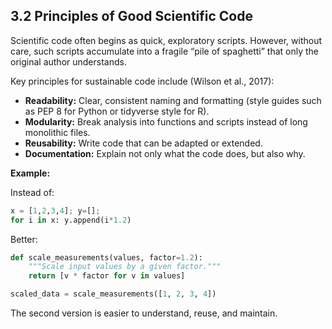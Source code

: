 ## 3.2 Principles of Good Scientific Code

Scientific code often begins as quick, exploratory scripts. However, without care, such scripts accumulate into a fragile “pile of spaghetti” that only the original author understands.

Key principles for sustainable code include (Wilson et al., 2017):

- **Readability:** Clear, consistent naming and formatting (style guides such as PEP 8 for Python or tidyverse style for R).
- **Modularity:** Break analysis into functions and scripts instead of long monolithic files.
- **Reusability:** Write code that can be adapted or extended.
- **Documentation:** Explain not only what the code does, but also why.

**Example:**

Instead of:

```python
x = [1,2,3,4]; y=[]; 
for i in x: y.append(i*1.2)
```

Better:

```python
def scale_measurements(values, factor=1.2):
    """Scale input values by a given factor."""
    return [v * factor for v in values]

scaled_data = scale_measurements([1, 2, 3, 4])
```

The second version is easier to understand, reuse, and maintain.
